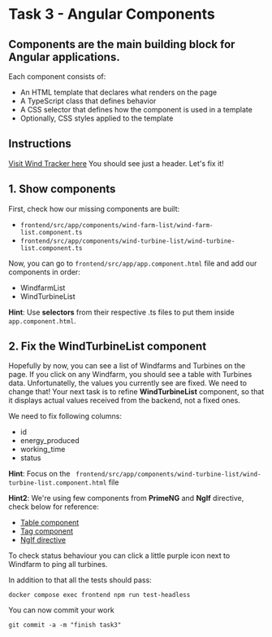 # Task 3 - Angular Components
## Components are the main building block for Angular applications.

Each component consists of:

- An HTML template that declares what renders on the page
- A TypeScript class that defines behavior
- A CSS selector that defines how the component is used in a template
- Optionally, CSS styles applied to the template

## Instructions
[Visit Wind Tracker here](http://localhost:4200/)
You should see just a header.
Let's fix it!
## 1. Show components
First, check how our missing components are built:
- `frontend/src/app/components/wind-farm-list/wind-farm-list.component.ts`
- `frontend/src/app/components/wind-turbine-list/wind-turbine-list.component.ts`

Now, you can go to `frontend/src/app/app.component.html` file and add our components in order:
- WindfarmList
- WindTurbineList

**Hint**: Use **selectors** from their respective .ts files to put them inside `app.component.html`.

## 2. Fix the WindTurbineList component
Hopefully by now, you can see a list of Windfarms and Turbines on the page.
If you click on any Windfarm, you should see a table with Turbines data.
Unfortunatelly, the values you currently see are fixed. We need to change that!
Your next task is to refine **WindTurbineList** component, so that it displays actual values received from the backend, not a fixed ones.

We need to fix following columns:
- id
- energy_produced
- working_time
- status

**Hint**: Focus on the ` frontend/src/app/components/wind-turbine-list/wind-turbine-list.component.html` file

**Hint2**: We're using few components from **PrimeNG** and **NgIf** directive, check below for reference:

- [Table component](https://primeng.org/table)
- [Tag component](https://primeng.org/tag)
- [NgIf directive](https://angular.io/api/common/NgIf)


To check status behaviour you can click a little purple icon next to Windfarm to ping all turbines.

In addition to that all the tests should pass:
```
docker compose exec frontend npm run test-headless
```

You can now commit your work
```
git commit -a -m "finish task3"
```